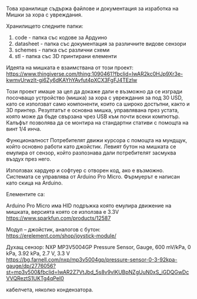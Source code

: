 Това хранилище съдържа файлове и документация за изработка на Мишки за хора с увреждания.

Хранилището следните папки:

1. code - папка със кодове за Ардуино
2. datasheet - папка със документация за различните видове сензори
3. schemes - папка със различни схеми
4. stl - папка със 3D принтирани елементи

Идеята на мишката е взаимствана от този проект:
https://www.thingiverse.com/thing:1090461?fbclid=IwAR2kc0HJp9Xr3e-kwmvUrwzIt-gi6Zy6dKAYhYAvfut4pXCX3FgFJ4TEzlw

Този проект имаше за цел да докаже дали е възможно да се изгради посочващо устройство (мишка) за хора с увреждания за под 30 USD, като се използват само компоненти, които са широко достъпни, както и 3D принтер. Резултатът е основна мишка, управлявана през устата, която може да бъде свързана чрез USB към почти всеки компютър. Калъфът позволява да се монтира на стандартни стативи с помощта на винт 1/4 инча.

Функционалност
Потребителят движи курсора с помощта на мундщук, който основно работи като джойстик. Левият бутон на мишката се емулира от сензор, който разпознава дали потребителят засмуква въздух през него.

Използвах хардуер и софтуер с отворен код, ако е възможно. Системата се управлява от Arduino Pro Micro. Фърмуерът е написан като скица на Arduino.

Елементите са:

Arduino Pro Micro има HID подръжка която емулира движение на мишката, версията която се използва е 3.3V
https://www.sparkfun.com/products/12587

Модул – джойстик, аналогов с бутон:
https://erelement.com/shop/joystick-module/

Духащ сензор:
NXP MP3V5004GP
Pressure Sensor, Gauge, 600 mV/kPa, 0 kPa, 3.92 kPa, 2.7 V, 3.3 V
https://bg.farnell.com/nxp/mp3v5004gp/pressure-sensor-0-3-92kpa-gauge/dp/2776056?st=mp3v500&fbclid=IwAR2Z7VtJbd_5s8v9vlKUBpNZgUuN0xS_iGDQGwDcVVQReztS1UKTg4qPeI0

кабелчета, няколко кондензатора.





